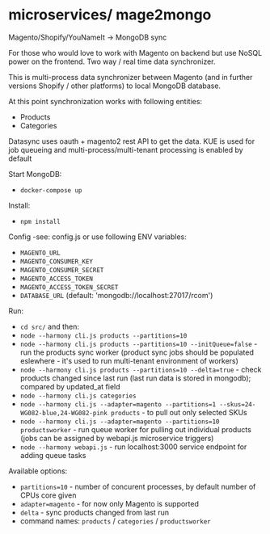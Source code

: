 # microservices/ mage2mongo
Magento/Shopify/YouNameIt -> MongoDB sync

For those who would love to work with Magento on backend but use NoSQL power on the frontend. Two way / real time data synchronizer.

This is multi-process data synchronizer between Magento (and in further versions Shopify / other platforms) to local MongoDB database.

At this point synchronization works with following entities:
- Products
- Categories

Datasync uses oauth + magento2 rest API to get the data.
KUE is used for job queueing and multi-process/multi-tenant processing is enabled by default

Start MongoDB:
- `docker-compose up`

Install:
- `npm install`

Config -see: config.js or use following ENV variables: 
- `MAGENTO_URL`
- `MAGENTO_CONSUMER_KEY`
- `MAGENTO_CONSUMER_SECRET`
- `MAGENTO_ACCESS_TOKEN`
- `MAGENTO_ACCESS_TOKEN_SECRET`
- `DATABASE_URL` (default: 'mongodb://localhost:27017/rcom')


Run:
- `cd src/` and then:
- `node --harmony cli.js products --partitions=10`
- `node --harmony cli.js products --partitions=10 --initQueue=false` - run the products sync worker (product sync jobs should be populated eslewhere - it's used to run multi-tenant environment of workers)
- `node --harmony cli.js products --partitions=10 --delta=true` - check products changed since last run (last run data is stored in mongodb); compared by updated_at field
- `node --harmony cli.js categories`
- `node --harmony cli.js --adapter=magento --partitions=1 --skus=24-WG082-blue,24-WG082-pink products`  - to pull out only selected SKUs
- `node --harmony cli.js --adapter=magento --partitions=10 productsworker`  - run queue worker for pulling out individual products (jobs can be assigned by webapi.js microservice triggers)
- `node --harmony webapi.js` - run localhost:3000 service endpoint for adding queue tasks

Available options:
- `partitions=10` - number of concurent processes, by default number of CPUs core given
- `adapter=magento` - for now only Magento is supported
- `delta` - sync products changed from last run
- command names: `products` / `categories` / `productsworker` 


